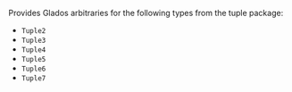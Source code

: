 Provides Glados arbitraries for the following types from the tuple package:

- `Tuple2`
- `Tuple3`
- `Tuple4`
- `Tuple5`
- `Tuple6`
- `Tuple7`
